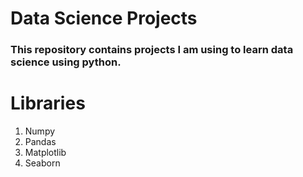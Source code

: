 # Data Science Projects
### This repository contains projects I am using to learn data science using python.

# Libraries
1. Numpy  
2. Pandas
3. Matplotlib
4. Seaborn
